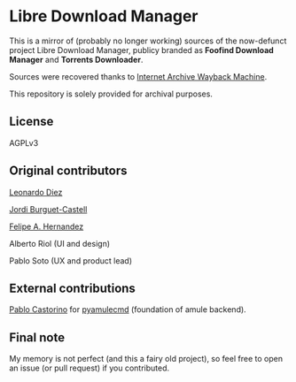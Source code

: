 # Libre Download Manager

This is a mirror of (probably no longer working) sources of the now-defunct project Libre Download Manager, publicy branded 
as **Foofind Download Manager** and **Torrents Downloader**.

Sources were recovered thanks to [Internet Archive Wayback Machine](https://web.archive.org/web/*/http://foofind.is/en/downloader/SRC/*).

This repository is solely provided for archival purposes.

## License

AGPLv3

## Original contributors

[Leonardo Diez](https://github.com/leio10)

[Jordi Burguet-Castell](https://github.com/jordibc)

[Felipe A. Hernandez](https://github.com/ergoithz)

Alberto Riol (UI and design)

Pablo Soto (UX and product lead)

## External contributions
[Pablo Castorino](https://github.com/castorinop) for [pyamulecmd](https://github.com/castorinop/pyamulecmd) (foundation of amule backend).

## Final note

My memory is not perfect (and this a fairy old project), so feel free to open an issue (or pull request) if you contributed.
